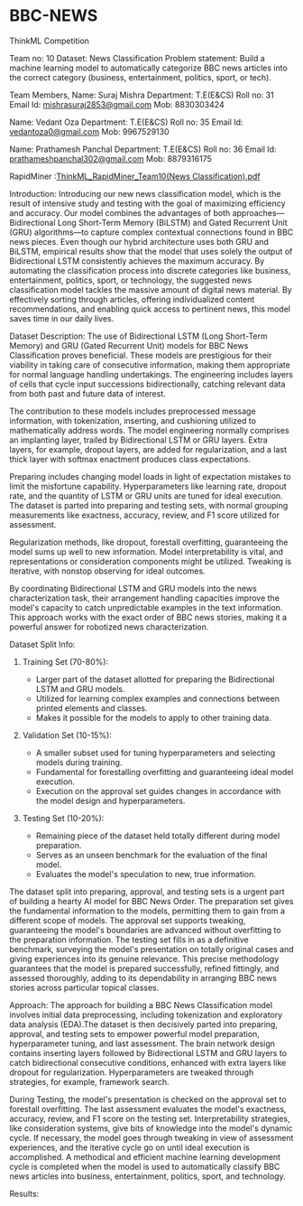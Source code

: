 # BBC-NEWS
ThinkML Competition

Team no: 10
Dataset: News Classification
Problem statement: Build a machine learning model to automatically categorize BBC news articles into the correct category (business, entertainment, politics, sport, or tech).

Team Members,
Name: Suraj Mishra
Department: T.E(E&CS)
Roll no: 31
Email Id: mishrasuraj2853@gmail.com
Mob: 8830303424

Name: Vedant Oza
Department: T.E(E&CS)
Roll no: 35
Email Id: vedantoza0@gmail.com
Mob: 9967529130

Name: Prathamesh Panchal 
Department: T.E(E&CS)
Roll no: 36
Email Id: prathameshpanchal302@gmail.com
Mob: 8879316175

RapidMiner :[ThinkML_RapidMiner_Team10(News Classification).pdf](https://github.com/VedantOza11/BBC-NEWS/files/14232295/ThinkML_RapidMiner_Team10.News.Classification.pdf)


Introduction:
Introducing our new news classification model, which is the result of intensive study and testing with the goal of maximizing efficiency and accuracy. Our model combines the advantages of both approaches—Bidirectional Long Short-Term Memory (BiLSTM) and Gated Recurrent Unit (GRU) algorithms—to capture complex contextual connections found in BBC news pieces. Even though our hybrid architecture uses both GRU and BiLSTM, empirical results show that the model that uses solely the output of Bidirectional LSTM consistently achieves the maximum accuracy. By automating the classification process into discrete categories like business, entertainment, politics, sport, or technology, the suggested news classification model tackles the massive amount of digital news material. By effectively sorting through articles, offering individualized content recommendations, and enabling quick access to pertinent news, this model saves time in our daily lives.

Dataset Description:
The use of Bidirectional LSTM (Long Short-Term Memory) and GRU (Gated Recurrent Unit) models for BBC News Classification proves beneficial. These models are prestigious for their viability in taking care of consecutive information, making them appropriate for normal language handling undertakings. The engineering includes layers of cells that cycle input successions bidirectionally, catching relevant data from both past and future data of interest.

The contribution to these models includes preprocessed message information, with tokenization, inserting, and cushioning utilized to mathematically address words. The model engineering normally comprises an implanting layer, trailed by Bidirectional LSTM or GRU layers. Extra layers, for example, dropout layers, are added for regularization, and a last thick layer with softmax enactment produces class expectations.

Preparing includes changing model loads in light of expectation mistakes to limit the misfortune capability. Hyperparameters like learning rate, dropout rate, and the quantity of LSTM or GRU units are tuned for ideal execution. The dataset is parted into preparing and testing sets, with normal grouping measurements like exactness, accuracy, review, and F1 score utilized for assessment.

Regularization methods, like dropout, forestall overfitting, guaranteeing the model sums up well to new information. Model interpretability is vital, and representations or consideration components might be utilized. Tweaking is iterative, with nonstop observing for ideal outcomes.

By coordinating Bidirectional LSTM and GRU models into the news characterization task, their arrangement handling capacities improve the model's capacity to catch unpredictable examples in the text information. This approach works with the exact order of BBC news stories, making it a powerful answer for robotized news characterization.

Dataset Split Info:
1. Training Set (70-80%):
   - Larger part of the dataset allotted for preparing the Bidirectional LSTM and GRU models.
   - Utilized for learning complex examples and connections between printed elements and classes.
   - Makes it possible for the models to apply to other training data.

2. Validation Set (10-15%):
   - A smaller subset used for tuning hyperparameters and selecting models during training.
   - Fundamental for forestalling overfitting and guaranteeing ideal model execution.
   - Execution on the approval set guides changes in accordance with the model design and hyperparameters.

3. Testing Set (10-20%):
   - Remaining piece of the dataset held totally different during model preparation.
   - Serves as an unseen benchmark for the evaluation of the final model.
   - Evaluates the model's speculation to new, true information.

The dataset split into preparing, approval, and testing sets is a urgent part of building a hearty AI model for BBC News Order. The preparation set gives the fundamental information to the models, permitting them to gain from a different scope of models. The approval set supports tweaking, guaranteeing the model's boundaries are advanced without overfitting to the preparation information. The testing set fills in as a definitive benchmark, surveying the model's presentation on totally original cases and giving experiences into its genuine relevance. This precise methodology guarantees that the model is prepared successfully, refined fittingly, and assessed thoroughly, adding to its dependability in arranging BBC news stories across particular topical classes.

Approach:
The approach for building a BBC News Classification model involves initial data preprocessing, including tokenization and exploratory data analysis (EDA).The dataset is then decisively parted into preparing, approval, and testing sets to empower powerful model preparation, hyperparameter tuning, and last assessment. The brain network design contains inserting layers followed by Bidirectional LSTM and GRU layers to catch bidirectional consecutive conditions, enhanced with extra layers like dropout for regularization. Hyperparameters are tweaked through strategies, for example, framework search.

During Testing, the model's presentation is checked on the approval set to forestall overfitting. The last assessment evaluates the model's exactness, accuracy, review, and F1 score on the testing set. Interpretability strategies, like consideration systems, give bits of knowledge into the model's dynamic cycle. If necessary, the model goes through tweaking in view of assessment experiences, and the iterative cycle go on until ideal execution is accomplished. A methodical and efficient machine learning development cycle is completed when the model is used to automatically classify BBC news articles into business, entertainment, politics, sport, and technology.

Results:
